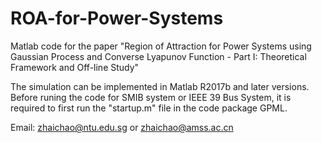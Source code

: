 # ROA-for-Power-Systems
Matlab code for the paper "Region of Attraction for Power Systems using Gaussian Process and Converse Lyapunov Function - Part I: Theoretical Framework and Off-line Study"

The simulation can be implemented in Matlab R2017b and later versions.
Before runing the code for SMIB system or IEEE 39 Bus System, it is required to first run the "startup.m" file in the code package GPML.

Email: zhaichao@ntu.edu.sg or zhaichao@amss.ac.cn
